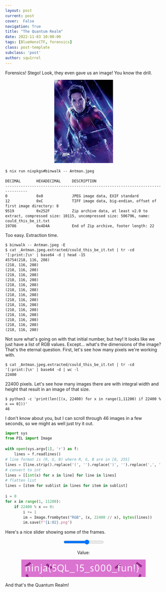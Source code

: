 ```yaml
---
layout: post
current: post
cover:  False
navigation: True
title: "The Quantum Realm"
date: 2022-11-03 10:00:00
tags: [BlueHensCTF, forensics]
class: post-template
subclass: 'post'
author: squ1rrel
---
```


Forensics! Stego! Look, they even gave us an image! You know the drill.

<center>
    <img src="/assets/bluehens/quantum/Antman.jpg" alt="Antman provided image">
</center>

```ShellSession
$ nix run nixpkgs#binwalk -- Antman.jpeg

DECIMAL       HEXADECIMAL     DESCRIPTION
--------------------------------------------------------------------------------
0             0x0             JPEG image data, EXIF standard
12            0xC             TIFF image data, big-endian, offset of first image directory: 8
9519          0x252F          Zip archive data, at least v2.0 to extract, compressed size: 10115, uncompressed size: 506796, name: could_this_be_it.txt
19786         0x4D4A          End of Zip archive, footer length: 22
```

Too easy.  Extraction time.

```ShellSession
$ binwalk -- Antman.jpeg -E
$ cat _Antman.jpeg.extracted/could_this_be_it.txt | tr -cd '[:print:]\n' | base64 -d | head -15
45754(218, 116, 208)
(218, 116, 208)
(218, 116, 208)
(218, 116, 208)
(218, 116, 208)
(218, 116, 208)
(218, 116, 208)
(218, 116, 208)
(218, 116, 208)
(218, 116, 208)
(218, 116, 208)
(218, 116, 208)
(218, 116, 208)
(218, 116, 208)
(218, 116, 208)
```

Not sure what's going on with that initial number, but hey!  It looks
like we just have a list of RGB values.  Except... what's the
dimensions of the image?  That's the eternal question.  First, let's
see how many pixels we're working with.

```ShellSession
$ cat _Antman.jpeg.extracted/could_this_be_it.txt | tr -cd '[:print:]\n' | base64 -d | wc -l
22400
```

22400 pixels.  Let's see how many images there are with integral width
and height that result in an image of that size.

```ShellSession
$ python3 -c 'print(len([(x, 22400) for x in range(1,11200) if 22400 % x == 0]))'
46
```

I don't know about you, but I can scroll through 46 images in a few
seconds, so we might as well just try it out.

```python
import sys
from PIL import Image

with open(sys.argv[1], 'r') as f:
    lines = f.readlines()
# line format is (R, G, B) where R, G, B are in [0, 255]
lines = [line.strip().replace('(', '').replace(')', '').replace(',', ' ').split() for line in lines]
# convert to int
lines = [[int(x) for x in line] for line in lines]
# flatten list
lines = [item for sublist in lines for item in sublist]

i = 0
for x in range(1, 11200):
    if 22400 % x == 0:
        i += 1
        im = Image.frombytes("RGB", (x, 22400 // x), bytes(lines))
        im.save(f"{i:02}.png")
```

Here's a nice slider showing some of the frames.

<center>
<div class="slider">
    <input type="range" min="20" max="40" value="32" class="slider" id="myRange">
    <p>Value: <span id="demo"></span></p>
</div>

<div class="image">
    <img id="image" src="/assets/bluehens/quantum/antman_frames/32.png" alt="Antman">
</div>

</center>

<script>
    const slider = document.getElementById("myRange");
    const output = document.getElementById("demo");
    output.innerHTML = slider.value;
    slider.oninput = function() {
        output.innerHTML = this.value;
        document.getElementById("image").src = `/assets/bluehens/quantum/antman_frames/` + this.value + ".png";
    }
</script>

And that's the Quantum Realm!
